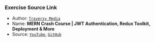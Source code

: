 ### Exercise Source Link

- Author: [`Traversy Media`](https://www.youtube.com/@TraversyMedia)
- Name: **MERN Crash Course | JWT Authentication, Redux Toolkit, Deployment & More**
- Source: [`YouTube`](https://www.youtube.com/watch?v=R4AhvYORZRY), [`GitHub`](https://github.com/bradtraversy/mern-auth)
